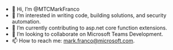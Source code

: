 - 👋 Hi, I’m @MTCMarkFranco
- 👀 I’m interested in writing code, building solutions, and security automation.
- 🌱 I’m currently contributing to asp.net core function extensions.
- 💞️ I’m looking to collaborate on Microsoft Teams Development.
- 📫 How to reach me: mark.franco@microsoft.com.

<!---
MTCMarkFranco/MTCMarkFranco is a ✨ special ✨ repository because its `README.md` (this file) appears on your GitHub profile.
You can click the Preview link to take a look at your changes.
--->
